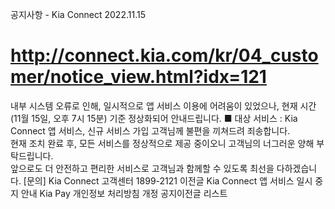 공지사항 - Kia Connect
2022.11.15
# http://connect.kia.com/kr/04_customer/notice_view.html?idx=121
내부 시스템 오류로 인해, 일시적으로 앱 서비스 이용에 어려움이 있었으나, 현재 시간(11월 15일, 오후 7시 15분) 기준 정상화되어 안내드립니다.
■ 대상 서비스 : Kia Connect 앱 서비스, 신규 서비스 가입
고객님께 불편을 끼쳐드려 죄송합니다.  
현재 조치 완료 후, 모든 서비스를 정상적으로 제공 중이오니 고객님의 너그러운 양해 부탁드립니다.  
앞으로도 더 안전하고 편리한 서비스로 고객님과 함께할 수 있도록 최선을 다하겠습니다.
[문의] Kia Connect 고객센터 1899-2121
이전글 Kia Connect 앱 서비스 일시 중지 안내
Kia Pay 개인정보 처리방침 개정 공지이전글
리스트